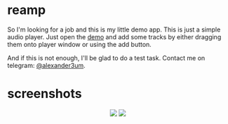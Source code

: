 # reamp

So I'm looking for a job and this is my little demo app. This is just a simple audio player. Just open the [demo](https://petrovalexander.ru/reamp-demo-project) and add some tracks by either dragging them onto player window or using the add button.

And if this is not enough, I'll be glad to do a test task. Contact me on telegram: [@alexander3um](https://t.me/alexander3um).

# screenshots

<p align="center">
<img src="https://petrovalexander.ru/screens/chrome_rT3gM4x69i.jpg">
<img src="https://petrovalexander.ru/screens/chrome_WQh8fO4hDS.jpg">
</p>
